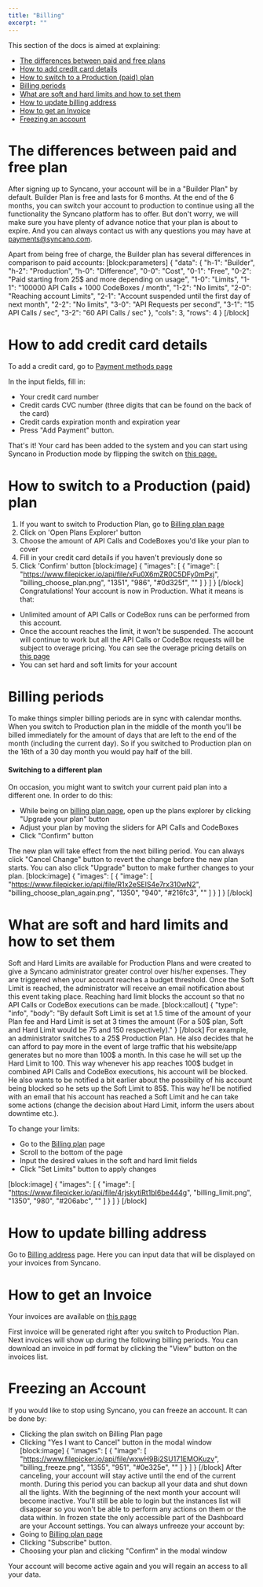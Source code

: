 ```yaml
---
title: "Billing"
excerpt: ""
---
```

This section of the docs is aimed at explaining:
- [The differences between paid and free plans](#section-the-differences-between-paid-and-free-plan)
- [How to add credit card details](#section-how-to-add-credit-card-details)
- [How to switch to a Production (paid) plan](#section-how-to-switch-to-a-production-paid-plan)
- [Billing periods](#section-billing-periods)
- [What are soft and hard limits and how to set them](#section-what-are-soft-and-hard-limits-and-how-to-set-them)
- [How to update billing address](#section-how-to-update-billing-address)
- [How to get an Invoice](#section-how-to-get-an-invoice)
- [Freezing an account](#section-freezing-an-account)

# The differences between paid and free plan

After signing up to Syncano, your account will be in a "Builder Plan" by default. Builder Plan is free and lasts for 6 months. At the end of the 6 months, you can switch your account to production to continue using all the functionality the Syncano platform has to offer. But don't worry, we will make sure you have plenty of advance notice that your plan is about to expire. And you can always contact us with any questions you may have at payments@syncano.com.

Apart from being free of charge, the Builder plan has several differences in comparison to paid accounts:
[block:parameters]
{
  "data": {
    "h-1": "Builder",
    "h-2": "Production",
    "h-0": "Difference",
    "0-0": "Cost",
    "0-1": "Free",
    "0-2": "Paid starting from 25$ and more depending on usage",
    "1-0": "Limits",
    "1-1": "100000 API Calls + 1000 CodeBoxes / month",
    "1-2": "No limits",
    "2-0": "Reaching account Limits",
    "2-1": "Account suspended until the first day of next month",
    "2-2": "No limits",
    "3-0": "API Requests per second",
    "3-1": "15 API Calls / sec",
    "3-2": "60 API Calls / sec"
  },
  "cols": 3,
  "rows": 4
}
[/block]
# How to add credit card details
To add a credit card, go to [Payment methods page](https://dashboard.syncano.io/#/account/payment-methods) 

In the input fields, fill in:
- Your credit card number 
- Credit cards CVC number (three digits that can be found on the back of the card)
- Credit cards expiration month and expiration year
- Press "Add Payment" button. 

That's it! Your card has been added to the system and you can start using Syncano in Production mode by flipping the switch on [this page.](https://dashboard.syncano.io/#/account/plan)

# How to switch to a Production (paid) plan

1. If you want to switch to Production Plan, go to [Billing plan page](https://dashboard.syncano.io/#/account/plan)
2. Click on 'Open Plans Explorer' button
3. Choose the amount of API Calls and CodeBoxes you'd like your plan to cover
4. Fill in your credit card details if you haven't previously done so
5. Click 'Confirm' button
[block:image]
{
  "images": [
    {
      "image": [
        "https://www.filepicker.io/api/file/xFu0X6mZR0C5DFy0mPxj",
        "billing_choose_plan.png",
        "1351",
        "986",
        "#0d325f",
        ""
      ]
    }
  ]
}
[/block]
Congratulations! Your account is now in Production. What it means is that:
- Unlimited amount of API Calls or CodeBox runs can be performed from this account.
- Once the account reaches the limit, it won't be suspended. The account will continue to work but all the API Calls or CodeBox requests will be subject to overage pricing. You can see the overage pricing details on [this page](https://www.syncano.io/pricing/)
- You can set hard and soft limits for your account

# Billing periods

To make things simpler billing periods are in sync with calendar months. When you switch to Production plan in the middle of the month you'll be billed immediately for the amount of days that are left to the end of the month (including the current day). So if you switched to Production plan on the 16th of a 30 day month you would pay half of the bill.

#### Switching to a different plan
On occasion, you might want to switch your current paid plan into a different one. In order to do this: 
- While being on [billing plan page](https://dashboard.syncano.io/#/account/plan), open up the plans explorer by clicking "Upgrade your plan" button
- Adjust your plan by moving the sliders for API Calls and CodeBoxes
- Click "Confirm" button

The new plan will take effect from the next billing period. You can always click "Cancel Change" button to revert the change before the new plan starts. You can also click "Upgrade" button to make further changes to your plan.
[block:image]
{
  "images": [
    {
      "image": [
        "https://www.filepicker.io/api/file/R1x2eSElS4e7rx310wN2",
        "billing_choose_plan_again.png",
        "1350",
        "940",
        "#216fc3",
        ""
      ]
    }
  ]
}
[/block]
# What are soft and hard limits and how to set them

Soft and Hard Limits are available for Production Plans and were created to give a Syncano administrator greater control over his/her expenses. They are triggered when your account reaches a budget threshold. Once the Soft Limit is reached, the administrator will receive an email notification about this event taking place. Reaching hard limit blocks the account so that no API Calls or CodeBox executions can be made.
[block:callout]
{
  "type": "info",
  "body": "By default Soft Limit is set at 1.5 time of the amount of your Plan fee and Hard Limit is set at 3 times the amount (For a 50$ plan, Soft and Hard Limit would be 75 and 150 respectively)."
}
[/block]
For example, an administrator switches to a 25$ Production Plan. He also decides that he can afford to pay more in the event of large traffic that his website/app generates but no more than 100$ a month. In this case he will set up the Hard Limit to 100. This way whenever his app reaches 100$  budget in combined  API Calls and CodeBox executions, his account will be blocked. He also wants to be notified a bit earlier about the possibility of his account being blocked so he sets up the Soft Limit to 85$. This way he'll be notified with an email that his account has reached a Soft Limit and he can take some actions (change the decision about Hard Limit, inform the users about downtime etc.).

To change your limits:
- Go to the [Billing plan](https://dashboard.syncano.io/#/account/plan) page
- Scroll to the bottom of the page
- Input the desired values in the soft and hard limit fields
- Click "Set Limits" button to apply changes


[block:image]
{
  "images": [
    {
      "image": [
        "https://www.filepicker.io/api/file/4rjskytiRt1bI6be444g",
        "billing_limit.png",
        "1350",
        "980",
        "#206abc",
        ""
      ]
    }
  ]
}
[/block]
# How to update billing address

Go to [Billing address](https://dashboard.syncano.io/#/account/address) page. Here you can input data that will be displayed on your invoices from Syncano.

# How to get an Invoice
Your invoices are available on [this page](https://dashboard.syncano.io/#/account/invoices)

First invoice will be generated right after you switch to Production Plan. Next invoices will show up during the following billing periods. You can download an invoice in pdf format by clicking the "View" button on the invoices list.

# Freezing an Account

If you would like to stop using Syncano, you can freeze an account. It can be done by:
- Clicking the plan switch on Billing Plan page
- Clicking "Yes I want to Cancel" button in the modal window
[block:image]
{
  "images": [
    {
      "image": [
        "https://www.filepicker.io/api/file/wxwH9Bi2SU171EMOKuzv",
        "billing_freeze.png",
        "1355",
        "951",
        "#0e325e",
        ""
      ]
    }
  ]
}
[/block]
After canceling, your account will stay active until the end of the current month. During this period you can backup all your data and shut down all the lights. With the beginning of the next month your account will become inactive. You'll still be able to login but the instances list will disappear so you won't be able to perform any actions on them or the data within. In frozen state the only accessible part of the Dashboard are your Account settings. You can always unfreeze your account by: 
- Going to [Billing plan page](https://dashboard.syncano.io/#/account/plan)
- Clicking "Subscribe" button. 
- Choosing your plan and clicking "Confirm" in the modal window

Your account will become active again and you will regain an access to all your data.